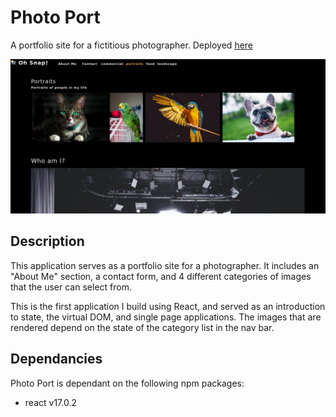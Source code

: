 # Photo Port
A portfolio site for a fictitious photographer. 
Deployed [here](https://maplesyrupman.github.io/photo-port)

![application screenshot](/applicationScreenshot.png)

## Description 
This application serves as a portfolio site for a photographer. It includes an "About Me" section, a contact form, and 4 different categories of images that the user can select from. 

This is the first application I build using React, and served as an introduction to state, the virtual DOM, and single page applications. The images that are rendered depend on the state of the category list in the nav bar. 

## Dependancies 
Photo Port is dependant on the following npm packages: 
* react v17.0.2
